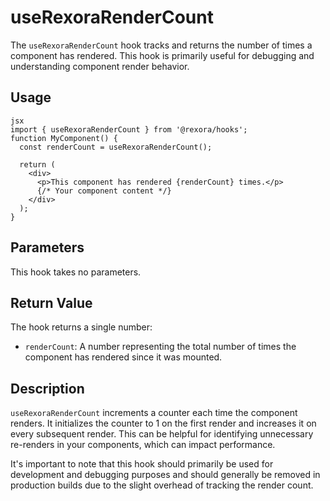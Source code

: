 # useRexoraRenderCount

The `useRexoraRenderCount` hook tracks and returns the number of times a component has rendered. This hook is primarily useful for debugging and understanding component render behavior.



## Usage
```
jsx
import { useRexoraRenderCount } from '@rexora/hooks'; 
function MyComponent() {
  const renderCount = useRexoraRenderCount();

  return (
    <div>
      <p>This component has rendered {renderCount} times.</p>
      {/* Your component content */}
    </div>
  );
}
```
## Parameters

This hook takes no parameters.

## Return Value

The hook returns a single number:

*   `renderCount`: A number representing the total number of times the component has rendered since it was mounted.

## Description

`useRexoraRenderCount` increments a counter each time the component renders. It initializes the counter to 1 on the first render and increases it on every subsequent render. This can be helpful for identifying unnecessary re-renders in your components, which can impact performance.

It's important to note that this hook should primarily be used for development and debugging purposes and should generally be removed in production builds due to the slight overhead of tracking the render count.